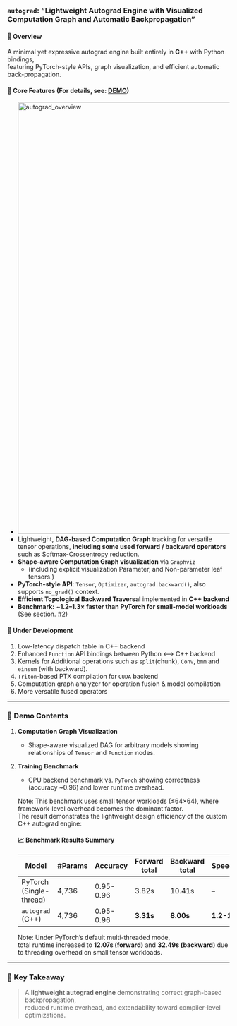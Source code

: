 ### `autograd`: “Lightweight Autograd Engine with Visualized Computation Graph and Automatic Backpropagation”

#### 🔹 Overview
A minimal yet expressive autograd engine built entirely in **C++** with Python bindings,  
featuring PyTorch-style APIs, graph visualization, and efficient automatic back-propagation.

#### 🔹 Core Features (For details, see: [DEMO](https://github.com/hkyoon94/autograd-from-scratch/blob/main/demo.ipynb))
- <img width="2143" height="979" alt="autograd_overview" src="https://github.com/user-attachments/assets/79794606-ae1d-4084-a479-8a7bc33c6181" />
- Lightweight, **DAG-based Computation Graph** tracking for versatile tensor operations, **including some used forward / backward operators** such as Softmax-Crossentropy reduction.
- **Shape-aware Computation Graph visualization** via `Graphviz`
  - (including explicit visualization Parameter, and Non-parameter leaf tensors.)
- **PyTorch-style API**: `Tensor`, `Optimizer`, `autograd.backward()`, also supports `no_grad()` context.
- **Efficient Topological Backward Traversal** implemented in **C++ backend**
- **Benchmark:** ~**1.2–1.3× faster than PyTorch for small-model workloads** (See section. #2)


#### 🔹 Under Development
1. Low-latency dispatch table in C++ backend
2. Enhanced `Function` API bindings between Python <--> C++ backend
3. Kernels for Additional operations such as `split`(chunk), `Conv`, `bmm` and `einsum` (with backward).
4. `Triton`-based PTX compilation for `CUDA` backend
5. Computation graph analyzer for operation fusion & model compilation
6. More versatile fused operators

---

### 🧩 Demo Contents
1. **Computation Graph Visualization**  
   - Shape-aware visualized DAG for arbitrary models showing relationships of `Tensor` and `Function` nodes.
2. **Training Benchmark**  
   - CPU backend benchmark vs. `PyTorch` showing correctness (accuracy ~0.96) and lower runtime overhead.

    Note: This benchmark uses small tensor workloads (≤64×64), where framework-level overhead becomes the dominant factor.\
    The result demonstrates the lightweight design efficiency of the custom C++ autograd engine:
    #### 📈 Benchmark Results Summary
    | Model | #Params | Accuracy | Forward total | Backward total | Speedup |
    |--------|----------|-----------|-----------|------------|------------|
    | PyTorch (Single-thread) | 4,736 | 0.95-0.96 | 3.82s | 10.41s | – |
    | `autograd` (C++) | 4,736 | 0.95-0.96 | **3.31s** | **8.00s** | **1.2-1.3x** |
    
    Note: Under PyTorch’s default multi-threaded mode, \
    total runtime increased to **12.07s (forward)** and **32.49s (backward)** due to threading overhead on small tensor workloads.

---

### 🧠 Key Takeaway
> A **lightweight autograd engine** demonstrating correct graph-based backpropagation,  
> reduced runtime overhead, and extendability toward compiler-level optimizations.
